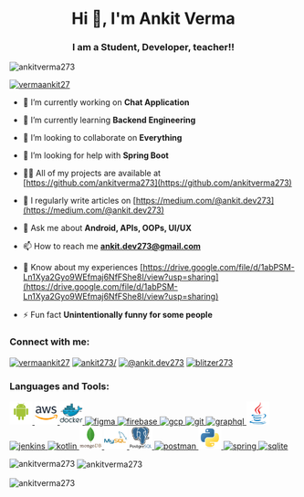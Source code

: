 <h1 align="center">Hi 👋, I'm Ankit Verma</h1>
<h3 align="center">I am a Student, Developer, teacher!!</h3>

<p align="left"> <img src="https://komarev.com/ghpvc/?username=ankitverma273&label=Profile%20views&color=0e75b6&style=flat" alt="ankitverma273" /> </p>

<p align="left"> <a href="https://twitter.com/vermaankit27" target="blank"><img src="https://img.shields.io/twitter/follow/vermaankit27?logo=twitter&style=for-the-badge" alt="vermaankit27" /></a> </p>

- 🔭 I’m currently working on **Chat Application**

- 🌱 I’m currently learning **Backend Engineering**

- 👯 I’m looking to collaborate on **Everything**

- 🤝 I’m looking for help with **Spring Boot**

- 👨‍💻 All of my projects are available at [https://github.com/ankitverma273](https://github.com/ankitverma273)

- 📝 I regularly write articles on [https://medium.com/@ankit.dev273](https://medium.com/@ankit.dev273)

- 💬 Ask me about **Android, APIs, OOPs, UI/UX**

- 📫 How to reach me **ankit.dev273@gmail.com**

- 📄 Know about my experiences [https://drive.google.com/file/d/1abPSM-Ln1Xya2Gyo9WEfmaj6NfFShe8I/view?usp=sharing](https://drive.google.com/file/d/1abPSM-Ln1Xya2Gyo9WEfmaj6NfFShe8I/view?usp=sharing)

- ⚡ Fun fact **Unintentionally funny for some people**

<h3 align="left">Connect with me:</h3>
<p align="left">
<a href="https://twitter.com/vermaankit27" target="blank"><img align="center" src="https://raw.githubusercontent.com/rahuldkjain/github-profile-readme-generator/master/src/images/icons/Social/twitter.svg" alt="vermaankit27" height="30" width="40" /></a>
<a href="https://linkedin.com/in/ankit273/" target="blank"><img align="center" src="https://raw.githubusercontent.com/rahuldkjain/github-profile-readme-generator/master/src/images/icons/Social/linked-in-alt.svg" alt="ankit273/" height="30" width="40" /></a>
<a href="https://medium.com/@ankit.dev273" target="blank"><img align="center" src="https://raw.githubusercontent.com/rahuldkjain/github-profile-readme-generator/master/src/images/icons/Social/medium.svg" alt="@ankit.dev273" height="30" width="40" /></a>
<a href="https://www.leetcode.com/blitzer273" target="blank"><img align="center" src="https://raw.githubusercontent.com/rahuldkjain/github-profile-readme-generator/master/src/images/icons/Social/leet-code.svg" alt="blitzer273" height="30" width="40" /></a>
</p>

<h3 align="left">Languages and Tools:</h3>
<p align="left"> <a href="https://developer.android.com" target="_blank" rel="noreferrer"> <img src="https://raw.githubusercontent.com/devicons/devicon/master/icons/android/android-original-wordmark.svg" alt="android" width="40" height="40"/> </a> <a href="https://aws.amazon.com" target="_blank" rel="noreferrer"> <img src="https://raw.githubusercontent.com/devicons/devicon/master/icons/amazonwebservices/amazonwebservices-original-wordmark.svg" alt="aws" width="40" height="40"/> </a> <a href="https://www.docker.com/" target="_blank" rel="noreferrer"> <img src="https://raw.githubusercontent.com/devicons/devicon/master/icons/docker/docker-original-wordmark.svg" alt="docker" width="40" height="40"/> </a> <a href="https://www.figma.com/" target="_blank" rel="noreferrer"> <img src="https://www.vectorlogo.zone/logos/figma/figma-icon.svg" alt="figma" width="40" height="40"/> </a> <a href="https://firebase.google.com/" target="_blank" rel="noreferrer"> <img src="https://www.vectorlogo.zone/logos/firebase/firebase-icon.svg" alt="firebase" width="40" height="40"/> </a> <a href="https://cloud.google.com" target="_blank" rel="noreferrer"> <img src="https://www.vectorlogo.zone/logos/google_cloud/google_cloud-icon.svg" alt="gcp" width="40" height="40"/> </a> <a href="https://git-scm.com/" target="_blank" rel="noreferrer"> <img src="https://www.vectorlogo.zone/logos/git-scm/git-scm-icon.svg" alt="git" width="40" height="40"/> </a> <a href="https://graphql.org" target="_blank" rel="noreferrer"> <img src="https://www.vectorlogo.zone/logos/graphql/graphql-icon.svg" alt="graphql" width="40" height="40"/> </a> <a href="https://www.java.com" target="_blank" rel="noreferrer"> <img src="https://raw.githubusercontent.com/devicons/devicon/master/icons/java/java-original.svg" alt="java" width="40" height="40"/> </a> <a href="https://www.jenkins.io" target="_blank" rel="noreferrer"> <img src="https://www.vectorlogo.zone/logos/jenkins/jenkins-icon.svg" alt="jenkins" width="40" height="40"/> </a> <a href="https://kotlinlang.org" target="_blank" rel="noreferrer"> <img src="https://www.vectorlogo.zone/logos/kotlinlang/kotlinlang-icon.svg" alt="kotlin" width="40" height="40"/> </a> <a href="https://www.mongodb.com/" target="_blank" rel="noreferrer"> <img src="https://raw.githubusercontent.com/devicons/devicon/master/icons/mongodb/mongodb-original-wordmark.svg" alt="mongodb" width="40" height="40"/> </a> <a href="https://www.mysql.com/" target="_blank" rel="noreferrer"> <img src="https://raw.githubusercontent.com/devicons/devicon/master/icons/mysql/mysql-original-wordmark.svg" alt="mysql" width="40" height="40"/> </a> <a href="https://www.postgresql.org" target="_blank" rel="noreferrer"> <img src="https://raw.githubusercontent.com/devicons/devicon/master/icons/postgresql/postgresql-original-wordmark.svg" alt="postgresql" width="40" height="40"/> </a> <a href="https://postman.com" target="_blank" rel="noreferrer"> <img src="https://www.vectorlogo.zone/logos/getpostman/getpostman-icon.svg" alt="postman" width="40" height="40"/> </a> <a href="https://www.python.org" target="_blank" rel="noreferrer"> <img src="https://raw.githubusercontent.com/devicons/devicon/master/icons/python/python-original.svg" alt="python" width="40" height="40"/> </a> <a href="https://spring.io/" target="_blank" rel="noreferrer"> <img src="https://www.vectorlogo.zone/logos/springio/springio-icon.svg" alt="spring" width="40" height="40"/> </a> <a href="https://www.sqlite.org/" target="_blank" rel="noreferrer"> <img src="https://www.vectorlogo.zone/logos/sqlite/sqlite-icon.svg" alt="sqlite" width="40" height="40"/> </a> </p>

<p><img align="left" src="https://github-readme-stats.vercel.app/api/top-langs?username=ankitverma273&show_icons=true&locale=en&layout=compact" alt="ankitverma273" /></p>

<p>&nbsp;<img align="center" src="https://github-readme-stats.vercel.app/api?username=ankitverma273&show_icons=true&locale=en" alt="ankitverma273" /></p>

<p><img align="center" src="https://github-readme-streak-stats.herokuapp.com/?user=ankitverma273&" alt="ankitverma273" /></p>
